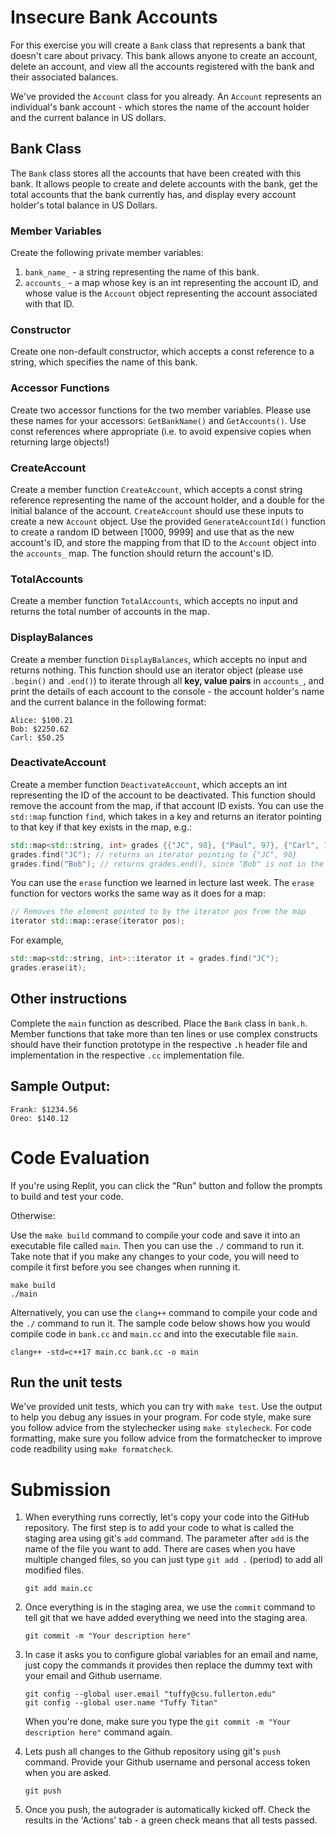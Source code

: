 # Insecure Bank Accounts
For this exercise you will create a `Bank` class that represents a bank that doesn't care about privacy. This bank allows anyone to create an account, delete an account, and view all the accounts registered with the bank and their associated balances.

We've provided the `Account` class for you already. An `Account` represents an individual's bank account - which stores the name of the account holder and the current balance in US dollars.

## Bank Class
The `Bank` class stores all the accounts that have been created with this bank. It allows people to create and delete accounts with the bank, get the total accounts that the bank currently has, and display every account holder's total balance in US Dollars.

### Member Variables
Create the following private member variables:
1. `bank_name_` - a string representing the name of this bank.
2. `accounts_` - a map whose key is an int representing the account ID, and whose value is the `Account` object representing the account associated with that ID.

### Constructor
Create one non-default constructor, which accepts a const reference to a string, which specifies the name of this bank. 

### Accessor Functions
Create two accessor functions for the two member variables. Please use these names for your accessors: `GetBankName()` and `GetAccounts()`. Use const references where appropriate (i.e. to avoid expensive copies when returning large objects!)

### CreateAccount
Create a member function `CreateAccount`, which accepts a const string reference representing the name of the account holder, and a double for the initial balance of the account. `CreateAccount` should use these inputs to create a new `Account` object. Use the provided `GenerateAccountId()` function to create a random ID between [1000, 9999] and use that as the new account's ID, and store the mapping from that ID to the `Account` object into the `accounts_` map.  The function should return the account's ID.

### TotalAccounts
Create a member function `TotalAccounts`, which accepts no input and returns the total number of accounts in the map.

### DisplayBalances
Create a member function `DisplayBalances`, which accepts no input and returns nothing. This function should use an iterator object (please use `.begin()` and `.end()`) to iterate through all **key, value pairs** in `accounts_`, and print the details of each account to the console - the account holder's name and the current balance in the following format:
```
Alice: $100.21
Bob: $2250.62
Carl: $50.25
```

### DeactivateAccount
Create a member function `DeactivateAccount`, which accepts an int representing the ID of the account to be deactivated. This function should remove the account from the map, if that account ID exists. You can use the `std::map` function `find`, which takes in a key and returns an iterator pointing to that key if that key exists in the map, e.g.:
```cpp
std::map<std::string, int> grades {{"JC", 98}, {"Paul", 97}, {"Carl", 78}};
grades.find("JC"); // returns an iterator pointing to {"JC", 98}
grades.find("Bob"); // returns grades.end(), since "Bob" is not in the map.
```
You can use the `erase` function we learned in lecture last week. The `erase` function for vectors works the same way as it does for a map:
```cpp
// Removes the element pointed to by the iterator pos from the map
iterator std::map::erase(iterator pos);
```
For example,
```cpp
std::map<std::string, int>::iterator it = grades.find("JC");
grades.erase(it);
```

## Other instructions
Complete the `main` function as described. Place the `Bank` class in `bank.h`. Member functions that take more than ten lines or use complex constructs should have their function prototype in the respective `.h` header file and implementation in the respective `.cc` implementation file.

## Sample Output:
```
Frank: $1234.56
Oreo: $140.12
```

# Code Evaluation

If you're using Replit, you can click the "Run" button and follow the prompts to build and test your code.

Otherwise:

Use the `make build` command to compile your code and save it into an executable file called `main`.
Then you can use the `./` command to run it. Take note that if you make any changes to your code, you will need to compile it first before you see changes when running it.

```
make build
./main
```

Alternatively, you can use the `clang++` command to compile your code and the `./` command to run it. 
The sample code below shows how you would compile code in `bank.cc` and `main.cc` and into the executable file `main`. 

```
clang++ -std=c++17 main.cc bank.cc -o main
```


## Run the unit tests

We've provided unit tests, which you can try with ``make test``. Use the output to help you debug any issues in your program.
For code style, make sure you follow advice from the stylechecker using ``make stylecheck``.
For code formatting, make sure you follow advice from the formatchecker to improve code readbility using ``make formatcheck``.

# Submission
1. When everything runs correctly,  let's copy your code into the GitHub repository. The first step is to add your code to what is called the staging area using git's `add` command. The parameter after `add` is the name of the file you want to add. There are cases when you have multiple changed files, so you can just type `git add .` (period) to add all modified files.

    ```
    git add main.cc
    ```
1. Once everything is in the staging area, we use the `commit` command to tell git that we have added everything we need into the staging area.

    ```
    git commit -m "Your description here"
    ```
1. In case it asks you  to configure global variables for an email and name, just copy the commands it provides then replace the dummy text with your email and Github username.

    ```
    git config --global user.email "tuffy@csu.fullerton.edu"
    git config --global user.name "Tuffy Titan"
    ```
    When you're done, make sure you type the `git commit -m "Your description here"` command again.    
1. Lets push all changes to the Github repository using git's `push` command. Provide your Github username and personal access token when you are asked.

    ```
    git push
    ```
1. Once you push, the autograder is automatically kicked off. Check the results in the 'Actions' tab - a green check means that all tests passed.
